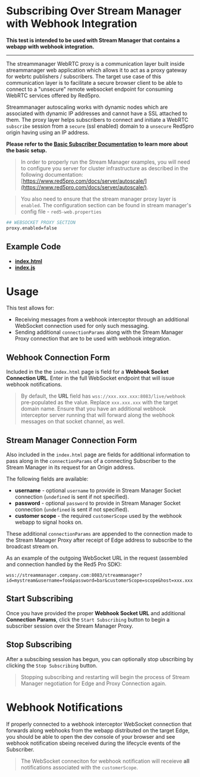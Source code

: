 # Subscribing Over Stream Manager with Webhook Integration

**This test is intended to be used with Stream Manager that contains a webapp with webhook integration.**

---

The streammanager WebRTC proxy is a communication layer built inside streammanager web application which allows it to act as a proxy gateway for webrtc publishers / subscribers. The target use case of this communication layer is to facilitate a secure browser client to be able to connect to a "unsecure" remote websocket endpoint for consuming WebRTC services offered by Red5pro. 

Streammanager autoscaling works with dynamic nodes which are associated with dynamic IP addresses and cannot have a SSL attached to them. The proxy layer helps subscribers to connect and initiate a WebRTC `subscribe` session from a `secure` (ssl enabled) domain to a `unsecure` Red5pro origin having using an IP address.

**Please refer to the [Basic Subscriber Documentation](../subscribe/README.md) to learn more about the basic setup.**

> In order to properly run the Stream Manager examples, you will need to configure you server for cluster infrastructure as described in the following documentation: [https://www.red5pro.com/docs/server/autoscale/](https://www.red5pro.com/docs/server/autoscale/).

> You also need to ensure that the stream manager proxy layer is `enabled`. The configuration section can be found in stream manager's config file - `red5-web.properties`

```sh
## WEBSOCKET PROXY SECTION
proxy.enabled=false
```

## Example Code
- **[index.html](index.html)**
- **[index.js](index.js)**

# Usage

This test allows for:

* Receiving messages from a webhook interceptor through an additional WebSocket connection used for only such messaging.
* Sending additional `connectionParams` along with the Stream Manager Proxy connection that are to be used with webhook integration.

## Webhook Connection Form

Included in the the `index.html` page is field for a **Webhook Socket Connection URL**. Enter in the full WebSocket endpoint that will issue webhook notifications.

> By default, the **URL** field has `wss://xxx.xxx.xxx:8083/live/webhook` pre-populated as the value. Replace `xxx.xxx.xxx` with the target domain name. Ensure that you have an additional webhook interceptor server running that will forward along the webhook messages on that socket channel, as well.

## Stream Manager Connection Form

Also included in the `index.html` page are fields for additional information to pass along in the `connectionParams` of a connecting Subscriber to the Stream Manager in its request for an Origin address.

The following fields are available:

* **username** - optional `username` to provide in Stream Manager Socket connection (`undefined` is sent if not specified).
* **password** - optional `password` to provide in Stream Manager Socket connection (`undefined` is sent if not specified).
* **customer scope** - the required `customerScope` used by the webhook webapp to signal hooks on.

These additional `connectionParams` are appended to the connection made to the Stream Manager Proxy after receipt of Edge address to subscribe to the broadcast stream on.

As an example of the outgoing WebSocket URL in the request (assembled and connection handled by the Red5 Pro SDK):

```ssh
wss://streammanager.company.com:8083/streammanager?id=mystream&username=foo&password=bar&customerScope=scope&host=xxx.xxx.xxx&app=live
```

## Start Subscribing

Once you have provided the proper **Webhook Socket URL** and additional **Connection Params**, click the `Start Subscribing` button to begin a subscriber session over the Stream Manager Proxy.

## Stop Subscribing

After a subscibing session has begun, you can optionally stop ubscribing by clicking the `Stop Subscribing` button.

> Stopping subscribing and restarting will begin the process of Stream Manager negotiation for Edge and Proxy Connection again.

# Webhook Notifications

If properly connected to a webhook interceptor WebSocket connection that forwards along webhooks from the webapp distributed on the target Edge, you should be able to open the dev console of your browser and see webhook notification sbeing received during the lifecycle events of the Subscriber.

> The WebSocket conneciton for webhook notification will receieve **all** notifications associated with the `customerScope`.
